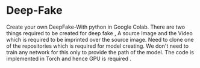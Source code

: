 # Deep-Fake
Create your own DeepFake-With python in Google Colab. There are two things required to be created for deep fake , A source Image and the Video which is required to be imprinted over the source image. Need to clone one of the repositories which is required for model creating. We don't need to train any network for this only to provide the path of the model. The code is implemented in Torch and hence GPU is required . 
